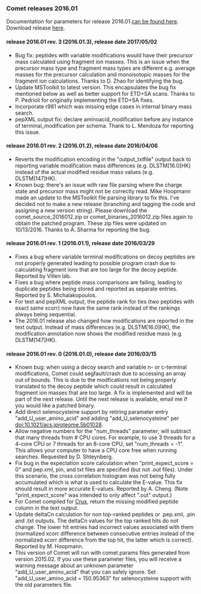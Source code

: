 ### Comet releases 2016.01

Documentation for parameters for release 2016.01 [can be found
here](http://comet-ms.sourceforge.net/parameters/parameters_201601/).
Download release [here](https://sourceforge.net/projects/comet-ms/files/).

#### release 2016.01 rev. 3 (2016.01.3), release date 2017/05/02
- Bug fix: peptides with variable modifications would have their precursor mass
calculated using fragment ion masses. This is an issue when the precursor mass
type and fragment mass types are different e.g. average masses for the
precursor calculation and monoisotopic masses for the fragment ion
calculations. Thanks to D. Zhao for identifying the bug.
- Update MSToolkit to latest version. This encapsulates the bug fix mentioned
below as well as better support for ETD+SA scans. Thanks to P. Pedrioli for
originally implementing the ETD+SA fixes.
- Incorporate r981 which was missing edge cases in internal binary mass search.
- pepXML output fix: declare aminoacid_modification before any instance of
terminal_modification per schema. Thank to L. Mendoza for reporting this issue.

#### release 2016.01 rev. 2 (2016.01.2), release date 2016/04/06
- Reverts the modification encoding in the "output_txtfile" output back to
reporting variable modification mass differences (e.g. DLSTM[16.0]HK) instead
of the actual modified residue mass values (e.g. DLSTM[147]HK).
- Known bug: there's an issue with raw file parsing where the charge state and
precursor mass might not be correctly read. Mike Hoopmann made an update to the
MSToolkit file parsing library to fix this. I've decided not to make a new
release (branching and tagging the code and assigning a new version string).
Please download the comet_source_2016012.zip or comet_binaries_2016012.zip
files again to obtain the patched program. These zip files were updated on
10/13/2016. Thanks to A. Sharma for reporting the bug.

#### release 2016.01 rev. 1 (2016.01.1), release date 2016/03/29
- Fixes a bug where variable terminal modifications on decoy peptides are not
properly generated leading to possible program crash due to calculating
fragment ions that are too large for the decoy peptide. Reported by Villen lab.
- Fixes a bug where peptide mass comparisons are failing, leading to duplicate
peptides being stored and reported as separate entries. Reported by S.
Michalakopoulos.
- For text and pepXML output, the peptide rank for ties (two peptides with
exact same xcorr) now have the same rank instead of the rankings always being
sequential.
- The 2016.01 release also changed how modifications are reported in the text
output. Instead of mass differences (e.g. DLSTM[16.0]HK), the modification
annotation now shows the modified residue mass (e.g. DLSTM[147]HK).

#### release 2016.01 rev. 0 (2016.01.0), release date 2016/03/15
- Known bug: when using a decoy search and variable n- or c-terminal
modifications, Comet could segfault/crash due to accessing an array out of
bounds. This is due to the modfications not being properly translated to the
decoy peptide which could result in calculated fragment ion masses that are too
large. A fix is implemented and will be part of the next release. Until the
next release is available, email me if you would like a patched binary.
- Add direct selenocysteine support by retiring parameter entry
"add_U_user_amino_acid" and adding "add_U_selenocysteine" per
[doi:10.1021/acs.jproteome.5b01028](https://pubs.acs.org/doi/10.1021/acs.jproteome.5b01028).
- Allow negative numbers for the "num_threads" parameter; will subtract that
many threads from # CPU cores. For example, to use 3 threads for a 4-core CPU
or 7 threads for an 8-core CPU, set "num_threads = -1". This allows your
computer to have a CPU core free when running searches. Requested by D.
Shteynberg.
- Fix bug in the expectation score calculation when "print_expect_score = 0"
and pep.xml, pin, and txt files are specified (but not .out files). Under this
scenario, the cross correlation histogram was not being fully accumulated which
is what is used to calculate the E-value. This fix should result in more
accurate E-values. Reported by A. Cheng. (Note "print_expect_score" was
intended to only affect ".out" output.)
- For Comet compiled for [Crux](http://crux.ms/), return the missing modified
peptide column in the text output.
- Update deltaCn calculation for non top-ranked peptides or .pep.xml, .pin and
.txt outputs. The deltaCn values for the top ranked hits do not change. The
lower hit entries had incorrect values associated with them (normalized xcorr
difference between consecutive entries instead of the normalized xcorr
difference from the top hit, the latter which is correct). Reported by M.
Hoopmann.
- This version of Comet will run with comet.params files generated from version
2015.02. If you use these parameter files, you will receive a warning message
about an unknown parameter "add_U_user_amino_acid" that you can safely ignore.
Set "add_U_user_amino_acid = 150.95363" for selenocysteine support with the old
parameters file.
